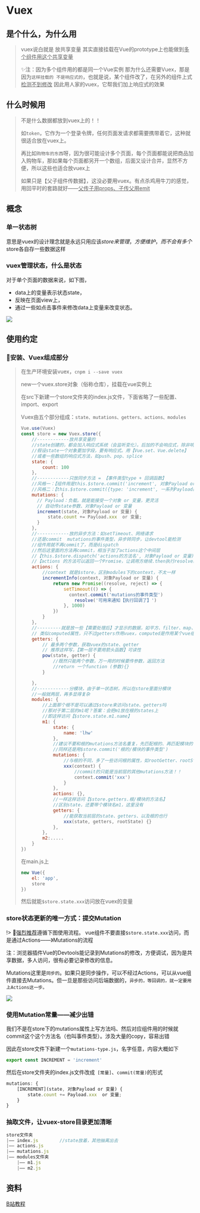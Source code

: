 # Vuex

## 是个什么，为什么用

> vuex说白就是 放共享变量
> 其实直接挂载在Vue的prototype上也能做到<u>多个组件用这个共享变量</u>
>
> ✨注：因为多个组件用的都是同一个Vue实例
> 那为什么还需要Vuex，那是因为`这样挂载的 不是响应式的`，也就是说，某个组件改了，在另外的组件上式<u>检测不到修改</u>
> 因此用人家的vuex，它帮我们加上响应式的效果

## 什么时候用

> 不是什么数据都放到vuex上的！！
>
> 如`token`，它作为一个登录令牌，任何页面发请求都需要携带着它，这种就很适合放在vuex上。
>
> 再比如`购物车的东西`呀，因为很可能设计多个页面，每个页面都能说把商品加入购物车，那如果每个页面都另开一个数组，后面又设计合并，显然不方便，所以这些也适合放vuex上
>
> 如果只是【父子组件传数据】，这没必要用vuex。有点杀鸡用牛刀的感觉，用回平时的套路就好——<u>父传子用props、子传父用emit</u>

## 概念

### 单一状态树

意思是vuex的设计理念就是永远只用应该$store来管理，方便维护，而不会有多个$store各自存一些数据这样

### vuex管理状态，什么是状态

对于单个页面的数据来说，如下图，

- data上的变量表示状态state，
- 反映在页面view上，
- 通过一些如点击事件来修改data上变量来改变状态。

![](images\flow.png)



## 使用约定

### 👑安装、Vuex组成部分

> 在生产环境安装vuex，`cnpm i --save vuex`
>
> new一个vuex.store对象（俗称仓库），挂载在vue实例上
>
> 
>
> 在src下新建一个store文件夹的index.js文件，下面省略了一些配置、import、export
>
> Vuex由五个部分组成：`state、mutations、getters、actions、modules`
>
> ```js
> Vue.use(Vuex)
> const store = new Vuex.store({
>     //------------放共享变量的
>     //state创建的，都会加入响应式系统（会监听变化）。后加的不会响应式，除非响应式方法
>     //假设state一个对象要加字段，要有响应式。用【Vue.set、Vue.delete】
>     //或者一些数组的响应式方法，如push、pop、splice
>     state: {
>         count: 100    
>     },		
>     //------------只放同步方法 = 【事件类型type + 回调函数】
>     //风格一：【组件用是this.$store.commit('increment', 对象Payload or 变量) 】
>     //风格二：【this.$store.commit({type: 'increment', 一系列Payload的属性 })】
>     mutations: {
>       // Payload：负载。就是能接受一个对象 or 变量，更灵活
>       // 自动传state参数、对象Payload or 变量
>       increment(state, 对象Payload or 变量) {
>           state.count += Payload.xxx  or 变量;
>       }
>     },
>     //------------放的异步方法：如setTimeout、网络请求
>     //还是commit  mutations的事件类型，异步转同步，让devtool能检测
>     //组件用就不再commit了，而是dispatch
>     //然后这里面的方法再commit，相当于加了actions这个中间层
>     //【this.$store.dispatch('actions的方法名', 对象Payload or 变量)】
>     //【actions 的方法可以返回一个Promise，让调用方继续.then执行resolve给的东西】
>     actions: {
>         //context 就是$store，区别modules下的context，不太一样
>         incrementInfo(context, 对象Payload or 变量) {
>             return new Promise((resolve, reject) => {
>                 setTimeout(() => {
> 					context.commit('mutations的事件类型')
>                     resolve('可用来通知【执行回调了】')
>                 }, 1000)
>             })
>         } 
>     },
>     //---------就是放一些【需要处理后】才显示的数据，如平方、filter、map、reduce
>     // 类似computed属性，只不过getters作用vuex，computed是作用某个vue组件
>     getters: {
>         // 最多两个参数，获取vuex的state、getter
>         // 推荐这样写，【第一层不要用箭头函数】可读性
>         pow(state, getter) { 
>             //既然只能两个参数，万一用的时候要传参数，返回方法
>             //return 一个function (参数){}
>         }
> 
>     },
>     //------------分模块，由于单一状态树，所以在store里面分模块
>     //一般就两层，再多显得复杂
>     modules: {
>         //上面那个根不是可以通过$store来访问state、getters吗
>         //那对于第二层的m1呢？答案：会把m1放在根的states上
>         //即这样访问【$store.state.m1.name】
>         m1: {
>             state: {
>                 name: 'lhw'
>             },
>             //建议不要和根的mutations方法名重复，先匹配根的、再匹配模块的
>             //同样还是用$store.commit('根的/模块的事件类型')
>             mutations: {
>                 //与根的不同，多了一些访问根的属性，如rootGetter、rootState
>                 xxx(context) {
>                     //commit的只能是当前层的其他mutations方法！！
>                     context.commit('xxx')
>                 }
>             },
>             actions: {},
>             //一样这样访问【$store.getters.根/模块的方法名】
>             //区别state，还要带个模块名m1，这里没有
>             getters: {
>                 //能获取当前层的state、getters、以及根的也行
>                 xxx(state, getters, rootState) {}
>             },
>         },
>         m2:.....
>     }
> })
> ```
>
> 在main.js上
>
> ```js
> new Vue({
>     el: 'app',
>     store
> })
> ```
>
> 然后就能`$store.state.xxx`访问放在vuex的变量



### store状态更新的唯一方式：提交Mutation

!> 👑<u>强烈推荐</u>遵循下图使用流程。 vue组件不要直接`$store.state.xxx`访问，而是通过Actions——》Mutations的流程



注：浏览器插件Vue的Devtools能记录到Mutations的修改，方便调试，因为是共享数据，多人访问，很有必要记录修改的信息。

Mutations这里是`同步的`。如果只是同步操作，可以不经过Actions，可以从vue组件直接去Mutations。但一旦是那些访问后端数据的，`异步的，等回调的，就一定要用上Actions这一步。`

![](images/vuex.png)



### 使用Mutation常量——减少出错

我们不是在store下的mutations属性上写方法吗、然后对应组件用的时候就commit这个这个方法名（也叫事件类型）。涉及大量的copy，容易出错

因此在store文件下新建一个`mutations-type.js`，名字任意，内容大概如下

```js
export const INCREMENT = 'increment'
```

然后在store文件夹的index.js文件改成` [常量]`、`commit(常量)`的形式

```js
mutations: {
    [INCREMENT](state, 对象Payload or 变量) {
        state.count += Payload.xxx  or 变量;
    }
}
```

### 抽取文件，让vuex-store目录更加清晰

```js
store文件夹
|——	index.js		//state放着，其他抽离出去
|——	actions.js
|——	mutations.js
|——	modules文件夹
	|—— m1.js
	|—— m2.js
```



## 资料

[B站教程](https://www.bilibili.com/video/BV15741177Eh?p=129)